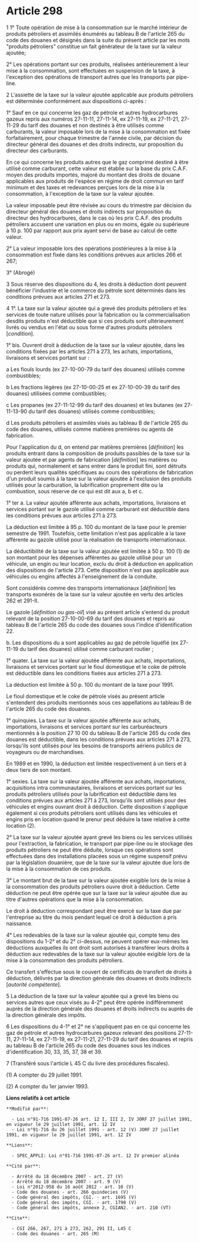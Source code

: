 # Article 298

1  1° Toute opération de mise à la consommation sur le marché intérieur de produits pétroliers et assimilés énumérés au
tableau B de l'article 265 du code des douanes et désignés dans la suite du présent article par les mots "produits
pétroliers" constitue un fait générateur de la taxe sur la valeur ajoutée;

2° Les opérations portant sur ces produits, réalisées antérieurement à leur mise à la consommation, sont effectuées en
suspension de la taxe, à l'exception des opérations de transport autres que les transports par pipe-line.

2  L'assiette de la taxe sur la valeur ajoutée applicable aux produits pétroliers est déterminée conformément aux
dispositions ci-après :

1° Sauf en ce qui concerne les gaz de pétrole et autres hydrocarbures gazeux repris aux numéros 27-11-11, 27-11-14, ex
27-11-19, ex 27-11-21, 27-11-29 du tarif des douanes et non destinés à être utilisés comme carburants, la valeur imposable
lors de la mise à la consommation est fixée forfaitairement, pour chaque trimestre de l'année civile, par décision du
directeur général des douanes et des droits indirects, sur proposition du directeur des carburants.

En ce qui concerne les produits autres que le gaz comprimé destiné à être utilisé comme carburant, cette valeur est établie
sur la base du prix C.A.F. moyen des produits importés, majoré du montant des droits de douane applicables aux produits de
l'espèce en régime de droit commun en tarif minimum et des taxes et redevances perçues lors de la mise à la consommation, à
l'exception de la taxe sur la valeur ajoutée.

La valeur imposable peut être révisée au cours du trimestre par décision du directeur général des douanes et droits indirects
sur proposition du directeur des hydrocarbures, dans le cas où les prix C.A.F. des produits pétroliers accusent une variation
en plus ou en moins, égale ou supérieure à 10 p. 100 par rapport aux prix ayant servi de base au calcul de cette valeur.

2° La valeur imposable lors des opérations postérieures à la mise à la consommation est fixée dans les conditions prévues aux
articles 266 et 267;

3° (Abrogé)

3  Sous réserve des dispositions du 4, les droits à déduction dont peuvent bénéficier l'industrie et le commerce du pétrole
sont déterminés dans les conditions prévues aux articles 271 et 273.

4  1°. La taxe sur la valeur ajoutée qui a grevé des produits pétroliers et les services de toute nature utilisés pour la
fabrication ou la commercialisation desdits produits n'est déductible que si ces produits sont ultérieurement livrés ou
vendus en l'état ou sous forme d'autres produits pétroliers [*condition*].

1° bis. Ouvrent droit à déduction de la taxe sur la valeur ajoutée, dans les conditions fixées par les articles 271 à 273,
les achats, importations, livraisons et services portant sur :

a Les fiouls lourds (ex 27-10-00-79 du tarif des douanes) utilisés comme combustibles;

b Les fractions légères (ex 27-10-00-25 et ex 27-10-00-39 du tarif des douanes) utilisées comme combustibles;

c  Les propanes (ex 27-11-12-99 du tarif des douanes) et les butanes (ex 27-11-13-90 du tarif des douanes) utilisés comme
combustibles;

d  Les produits pétroliers et assimilés visés au tableau B de l'article 265 du code des douanes, utilisés comme matières
premières ou agents de fabrication.

Pour l'application du d, on entend par matières premières [*définition*] les produits entrant dans la composition de produits
passibles de la taxe sur la valeur ajoutée et par agents de fabrication [*définition*] les matières ou produits qui,
normalement et sans entrer dans le produit fini, sont détruits ou perdent leurs qualités spécifiques au cours des opérations
de fabrication d'un produit soumis à la taxe sur la valeur ajoutée à l'exclusion des produits utilisés pour la carburation,
la lubrification proprement dite ou la combustion, sous réserve de ce qui est dit aux a, b et c.

1° ter a. La valeur ajoutée afférente aux achats, importations, livraisons et services portant sur le gazole utilisé comme
carburant est déductible dans les conditions prévues aux articles 271 à 273.

La déduction est limitée à 95 p. 100 du montant de la taxe pour le premier semestre de 1991. Toutefois, cette limitation
n'est pas applicable à la taxe afférente au gazole utilisé pour la réalisation de transports internationaux.

La déductibilité de la taxe sur la valeur ajoutée est limitée à 50 p. 100 (1) de son montant pour les dépenses afférentes au
gazole utilisé pour un véhicule, un engin ou leur location, exclu du droit à déduction en application des dispositions de
l'article 273. Cette disposition n'est pas applicable aux véhicules ou engins affectés à l'enseignement de la conduite.

Sont considérés comme des transports internationaux [*définition*] les transports exonérés de la taxe sur la valeur ajoutée
en vertu des articles 262 et 291-II.

Le gazole [*définition ou gas-oil*] visé au présent article s'entend du produit relevant de la position 27-10-00-69 du tarif
des douanes et repris au tableau B de l'article 265 du code des douanes sous l'indice d'identification 22.

b. Les dispositions du a sont applicables au gaz de pétrole liquéfié (ex 27-11-19 du tarif des douanes) utilisé comme
carburant routier ;

1° quater. La taxe sur la valeur ajoutée afférente aux achats, importations, livraisons et services portant sur le fioul
domestique et le coke de pétrole est déductible dans les conditions fixées aux articles 271 à 273.

La déduction est limitée à 50 p. 100 du montant de la taxe pour 1991.

Le fioul domestique et le coke de pétrole visés au présent article s'entendent des produits mentionnés sous ces appellations
au tableau B de l'article 265 du code des douanes.

1° quinquies. La taxe sur la valeur ajoutée afférente aux achats, importations, livraisons et services portant sur les
carburéacteurs mentionnés à la position 27 10 00 du tableau B de l'article 265 du code des douanes est déductible, dans les
conditions prévues aux articles 271 à 273, lorsqu'ils sont utilisés pour les besoins de transports aériens publics de
voyageurs ou de marchandises.

En 1989 et en 1990, la déduction est limitée respectivement à un tiers et à deux tiers de son montant. 

1° sexies. La taxe sur la valeur ajoutée afférente aux achats, importations, acquisitions intra communautaires, livraisons et
services portant sur les produits pétroliers utilisés pour la lubrification est déductible dans les conditions prévues aux
articles 271 à 273, lorsqu'ils sont utilisés pour des véhicules et engins ouvrant droit à déduction. Cette disposition
s'applique également si ces produits pétroliers sont utilisés dans les véhicules et engins pris en location quand le prenur
peut déduire la taxe relative à cette location (2).

2° La taxe sur la valeur ajoutée ayant grevé les biens ou les services utilisés pour l'extraction, la fabrication, le
transport par pipe-line ou le stockage des produits pétroliers ne peut être déduite, lorsque ces opérations sont effectuées
dans des installations placées sous un régime suspensif prévu par la législation douanière, que de la taxe sur la valeur
ajoutée due lors de la mise à la consommation de ces produits.

3° Le montant brut de la taxe sur la valeur ajoutée exigible lors de la mise à la consommation des produits pétroliers ouvre
droit à déduction. Cette déduction ne peut être opérée que sur la taxe sur la valeur ajoutée due au titre d'autres opérations
que la mise à la consommation.

Le droit à déduction correspondant peut être exercé sur la taxe due par l'entreprise au titre du mois pendant lequel ce droit
à déduction a pris naissance.

4° Les redevables de la taxe sur la valeur ajoutée qui, compte tenu des dispositions du 1-2° et du 2° ci-dessus, ne peuvent
opérer eux-mêmes les déductions auxquelles ils ont droit sont autorisés à transférer leurs droits à déduction aux redevables
de la taxe sur la valeur ajoutée exigible lors de la mise à la consommation des produits pétroliers.

Ce transfert s'effectue sous le couvert de certificats de transfert de droits à déduction, délivrés par la direction générale
des douanes et droits indirects [*autorité compétente*].

5  La déduction de la taxe sur la valeur ajoutée qui a grevé les biens ou services autres que ceux visés au 4-2° peut être
opérée indifféremment auprès de la direction générale des douanes et droits indirects ou auprès de la direction générale des
impôts.

6  Les dispositions du 4-1° et 2° ne s'appliquent pas en ce qui concerne les gaz de pétrole et autres hydrocarbures gazeux
relevant des positions 27-11-11, 27-11-14, ex 27-11-19, ex 27-11-21, 27-11-29 du tarif des douanes et repris au tableau B de
l'article 265 du code des douanes sous les indices d'identification 30, 33, 35, 37, 38 et 39.

7  (Transféré sous l'article L 45 C du livre des procédures fiscales).

(1) A compter du 29 juillet 1991.

(2) A compter du 1er janvier 1993.

**Liens relatifs à cet article**

	**Modifié par**:

	  - Loi n°91-716 1991-07-26 art. 12 I, III 2, IV JORF 27 juillet 1991, en vigueur le 29 juillet 1991, art. 12 IV
	  - Loi n°91-716 du 26 juillet 1991 - art. 12 (V) JORF 27 juillet 1991, en vigueur le 29 juillet 1991, art. 12 IV

	**Liens**:

	  - SPEC_APPLI: Loi n°91-716 1991-07-26 art. 12 IV premier alinéa

	**Cité par**:

	  - Arrêté du 18 décembre 2007 - art. 27 (V)
	  - Arrêté du 18 décembre 2007 - art. 9 (V)
	  - Loi n°2012-958 du 16 août 2012 - art. 10 (V)
	  - Code des douanes - art. 266 quindecies (V)
	  - Code général des impôts, CGI. - art. 1695 (V)
	  - Code général des impôts, CGI. - art. 1790 (V)
	  - Code général des impôts, annexe 2, CGIAN2. - art. 210 (VT)

	**Cite**:

	  - CGI 266, 267, 271 à 273, 262, 291 II, L45 C
	  - Code des douanes - art. 265 (M)
